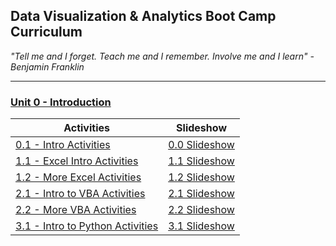 ## Data Visualization & Analytics Boot Camp Curriculum

_"Tell me and I forget. Teach me and I remember. Involve me and I learn" - Benjamin Franklin_

- - -


### [Unit 0 - Introduction](03-Lesson-Plans/00-Intro)
|Activities|Slideshow|
|---|---|
|[0.1 - Intro Activities](03-Lesson-Plans/00-Intro/1/Activities)|[0.0 Slideshow](https://docs.google.com/presentation/d/1ZHARThMpbms-92QWijJewgoLvOGAqeoSiREXBf7q7BQ/edit#slide=id.g54ab1329fa_0_30)|
|[1.1 - Excel Intro Activities](03-Lesson-Plans/01-Excel/1/Activities)|[1.1 Slideshow](https://docs.google.com/presentation/d/1dcoTmHmK9DDlcQnzfX2FZQjVqb26DVB23x6LbsqPbuY/edit#slide=id.ga41c6b4aff_0_0)|
|[1.2 - More Excel Activities](03-Lesson-Plans/01-Excel/2/Activities)|[1.2 Slideshow](https://docs.google.com/presentation/d/1QKGEwKpxylFDlY4BvCBKo9Qd58nK44gOaPZcuU2xX54/edit?usp=sharing)|
|[2.1 - Intro to VBA Activities](03-Lesson-Plans/02-VBA/1/Activities)|[2.1 Slideshow](https://docs.google.com/presentation/d/1DsCujlDGCOooh3r5DW7rZmeCsCkOAOnYzss9sewZCHM/edit?ts=5faee0b3)|
|[2.2 - More VBA Activities](03-Lesson-Plans/02-VBA/2/Activities)|[2.2 Slideshow](https://docs.google.com/presentation/d/1VXO2t8Py1FV2FWHqcIsdWlGIfCmT9JwmOCpQ4MQ1g4Y/edit?usp=sharing)|
|[3.1 - Intro to Python Activities](03-Lesson-Plans/03-Python/1/Activities)|[3.1 Slideshow](https://docs.google.com/presentation/d/1JDUygDzA4knEBo6_KaXWAqsuYe9rSpsO0qQdv2HpVcQ/edit?usp=sharing)|

